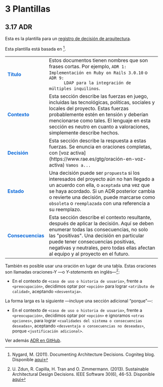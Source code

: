  # 3 Plantillas

## 3.17 ADR

Esta es la plantilla para un [registro de decisión de arquitectura](/4_Conceptos/4_ADR.md).

Esta plantilla está basada en [^1].

[^1]: Nygard, M. (2011). Documenting Architecture Decisions. Cogniteg blog.
      Disponible
 [aquí](https://cognitect.com/blog/2011/11/15/documenting-architecture-decisions)

 <table>
  <tr>
    <td style="color:#0969DA">
      <b>Título</b>
    </td>
    <td>
      Estos documentos tienen nombres que son frases cortas. Por ejemplo,
      <code>ADR 1: Implementación en Ruby on Rails 3.0.10</code> o <code>ADR 9:
      LDAP para la integración de múltiples inquilinos</code>.
  </tr>
  </tr>
    <td style="color:#0969DA">
      <b>Contexto</b>
    </td>
    <td>
      Esta sección describe las fuerzas en juego, incluidas las tecnológicas,
      políticas, sociales y locales del proyecto. Estas fuerzas probablemente
      estén en tensión y deberían mencionarse como tales. El lenguaje en esta
      sección es neutro en cuanto a valoraciones, simplemente describe hechos.
    </td>
  </tr>
  <tr>
    <td style="color:#0969DA">
      <b>Decisión</b>
    </td>
    <td>
      Esta sección describe la respuesta a estas fuerzas. Se enuncia en
      oraciones completas, con [voz activa](https://www.rae.es/gtg/oración-en-voz-activa)
      <code>Vamos a...</code>
    </td>
  </tr>
  <tr>
    <td style="color:#0969DA">
      <b>Estado</b>
    </td>
    <td>
      Una decisión puede ser <code>propuesta</code> si los interesados ​​del
      proyecto aún no han llegado a un acuerdo con ella, o <code>aceptada</code>
      una vez que se haya acordado. Si un ADR posterior cambia o revierte una
      decisión, puede marcarse como <code>obsoleta</code> o <code>reemplazada</code>
      con una referencia a su reemplazo.
    </td>
  <tr>
    <td style="color:#0969DA">
      <b>Consecuencias</b>
    </td>
    <td>
      Esta sección describe el contexto resultante, después de aplicar
      la decisión. Aquí se deben enumerar todas las consecuencias, no solo las
      "positivas". Una decisión en particular puede tener consecuencias
      positivas, negativas y neutrales, pero todas ellas afectan al equipo y al
      proyecto en el futuro.
    </td>
  </tr>
</table>

También es posible usar una oración en lugar de una tabla. Estas oraciones son
llamadas oraciones-Y —o *Y-statements* en inglés—[^2]:

[^2]: U. Zdun, R. Capilla, H. Tran and O. Zimmermann. (2013). Sustainable
      Architectural Design Decisions. IEEE Software 30(6), 46-53. Disponible
      [aquí](https://www.infoq.com/articles/sustainable-architectural-design-decisions/)

* En el contexto de `<caso de uso o historia de usuario>`, frente a
  `<preocupación>`, decidimos optar por `<opción>` para lograr `<atributo de
  calidad>`, aceptando `<desventaja>`.

La forma larga es la siguiente —incluye una sección adicional “porque”—:

* En el contexto de `<caso de uso o historia de usuario>`, frente a
  `<preocupación>`, decidimos optar por `<opción>` e ignoramos `<otras
  opciones>`, para lograr `<cualidades del sistema o consecuencias deseadas>`,
  aceptando `<desventaja o consecuencias no deseadas>`, porque `<justificación
  adicional>`.

Ver además [ADR en GitHub](https://adr.github.io).
